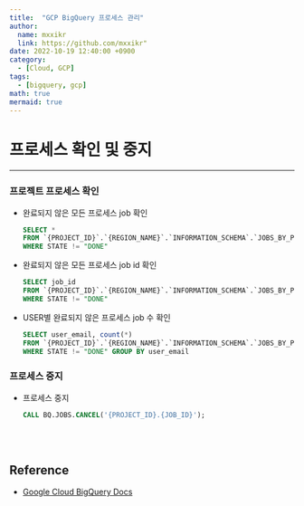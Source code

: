 ```yaml
---
title:  "GCP BigQuery 프로세스 관리"
author:
  name: mxxikr
  link: https://github.com/mxxikr"
date: 2022-10-19 12:40:00 +0900
category:
  - [Cloud, GCP]
tags:
  - [bigquery, gcp]
math: true
mermaid: true
---
```

# 프로세스 확인 및 중지
---
### **프로젝트 프로세스 확인**
* 완료되지 않은 모든 프로세스 job 확인
    ```sql
    SELECT *
    FROM `{PROJECT_ID}`.`{REGION_NAME}`.`INFORMATION_SCHEMA`.`JOBS_BY_PROJECT`
    WHERE STATE != "DONE"
    ```
* 완료되지 않은 모든 프로세스 job id 확인
    ```sql
    SELECT job_id
    FROM `{PROJECT_ID}`.`{REGION_NAME}`.`INFORMATION_SCHEMA`.`JOBS_BY_PROJECT`
    WHERE STATE != "DONE"
    ```
* USER별 완료되지 않은 프로세스 job 수 확인
    ```sql
    SELECT user_email, count(*)
    FROM `{PROJECT_ID}`.`{REGION_NAME}`.`INFORMATION_SCHEMA`.`JOBS_BY_PROJECT`
    WHERE STATE != "DONE" GROUP BY user_email
    ```

### **프로세스 중지**
* 프로세스 중지
    ```sql
    CALL BQ.JOBS.CANCEL('{PROJECT_ID}.{JOB_ID}');
    ```

<br/><br/>

## **Reference**
* [Google Cloud BigQuery Docs](https://cloud.google.com/bigquery/docs)
